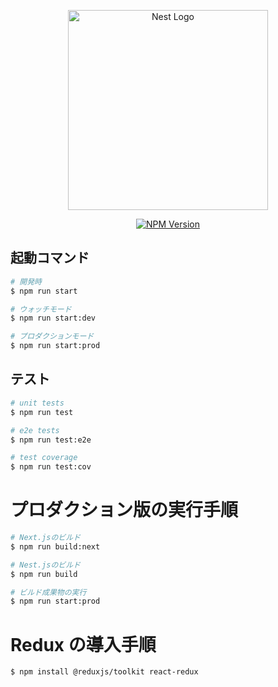<p align="center">
  <a href="http://nestjs.com/" target="blank"><img src="https://nestjs.com/img/logo_text.svg" width="320" alt="Nest Logo" /></a>
</p>

<p align="center">
<a href="https://www.npmjs.com/~nestjscore" target="_blank"><img src="https://img.shields.io/npm/v/@nestjs/core.svg" alt="NPM Version" /></a>
</p>

## 起動コマンド

```bash
# 開発時
$ npm run start

# ウォッチモード
$ npm run start:dev

# プロダクションモード
$ npm run start:prod
```

## テスト

```bash
# unit tests
$ npm run test

# e2e tests
$ npm run test:e2e

# test coverage
$ npm run test:cov
```

# プロダクション版の実行手順

```bash
# Next.jsのビルド
$ npm run build:next

# Nest.jsのビルド
$ npm run build

# ビルド成果物の実行
$ npm run start:prod
```

# Redux の導入手順

```bash
$ npm install @reduxjs/toolkit react-redux
```
